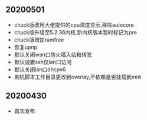 ## 20200501
* chuck版改用大佬提供的cpu温度显示,移除autocore
* chuck版升级至5.2.36内核,新内核版本暂时标记为pre
* chuck版增加ramfree
* 恢复upnp
* 默认关闭wan口防火墙入站和转发
* 默认设置ssh仅lan口访问
* 默认关闭lan口dhcpv6
* 刷机脚本工作目录更改到overlay,不依赖是否挂载到mnt

## 20200430
* 首次发布
